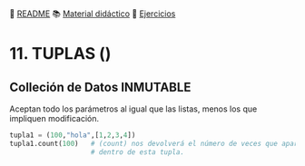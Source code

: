 :page_with_curl: [README](../README.md) :books: [Material didáctico](/documentation/indicedocu.md) :pencil: [Ejercicios](/tests/indicetests.md)

# 11. TUPLAS () 
## Colleción de Datos INMUTABLE

Aceptan todo los parámetros al igual que las listas, menos los que impliquen modificación.

````python
tupla1 = (100,"hola",[1,2,3,4])
tupla1.count(100)   # (count) nos devolverá el número de veces que aparece el número 100
                    # dentro de esta tupla.
````

